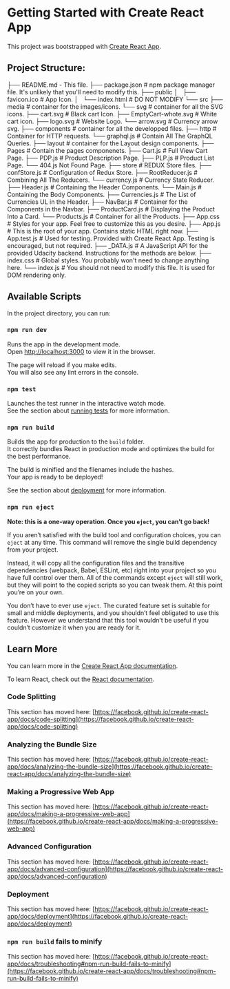 <!-- prettier-ignore -->
# Getting Started with Create React App

This project was bootstrapped with [Create React App](https://github.com/facebook/create-react-app).

## Project Structure:

<!-- prettier-ignore -->
├── README.md - This file.
├── package.json # npm package manager file. It's unlikely that you'll need to modify this.
├── public
│   ├── favicon.ico # App Icon.
│   └── index.html # DO NOT MODIFY
└── src
    ├── media # container for the images/icons.
        └── svg # container for all the SVG icons.
            ├── cart.svg # Black cart Icon.
            ├── EmptyCart-whote.svg # White cart icon.
            ├── logo.svg # Website Logo.
            └── arrow.svg # Currency arrow svg.
    ├── components # container for all the developped files.
        ├── http # Container for HTTP requests.
            └── graphql.js # Contain All The GraphQL Queries.
        ├── layout # container for the Layout design components.
            ├── Pages # Contain the pages componenets.
                ├── Cart.js # Full View Cart Page.
                ├── PDP.js # Product Description Page.
                ├── PLP.js # Product List Page.
                └── 404.js Not Found Page.
            ├── store # REDUX Store files.
                ├── confStore.js # Configuration of Redux Store.
                ├── RootReducer.js # Combining All The Reducers.
                └── currency.js # Currency State Reducer.
            ├── Header.js # Containing the Header Components.
            └── Main.js # Containing the Body Components.
        ├── Currencies.js # The List of Currencies UL in the Header.
        ├── NavBar.js # Container for the Components in the Navbar.
        ├── ProductCard.js # Displaying the Product Into a Card.
        └── Products.js # Container for all the Products.
    ├── App.css # Styles for your app. Feel free to customize this as you desire.
    ├── App.js # This is the root of your app. Contains static HTML right now.
    ├── App.test.js # Used for testing. Provided with Create React App. Testing is encouraged, but not required.
    ├── _DATA.js # A JavaScript API for the provided Udacity backend. Instructions for the methods are below.
    ├── index.css # Global styles. You probably won't need to change anything here.
    └── index.js # You should not need to modify this file. It is used for DOM rendering only.

## Available Scripts

In the project directory, you can run:

### `npm run dev`

Runs the app in the development mode.\
Open [http://localhost:3000](http://localhost:3000) to view it in the browser.

The page will reload if you make edits.\
You will also see any lint errors in the console.

### `npm test`

Launches the test runner in the interactive watch mode.\
See the section about [running tests](https://facebook.github.io/create-react-app/docs/running-tests) for more information.

### `npm run build`

Builds the app for production to the `build` folder.\
It correctly bundles React in production mode and optimizes the build for the best performance.

The build is minified and the filenames include the hashes.\
Your app is ready to be deployed!

See the section about [deployment](https://facebook.github.io/create-react-app/docs/deployment) for more information.

### `npm run eject`

**Note: this is a one-way operation. Once you `eject`, you can’t go back!**

If you aren’t satisfied with the build tool and configuration choices, you can `eject` at any time. This command will remove the single build dependency from your project.

Instead, it will copy all the configuration files and the transitive dependencies (webpack, Babel, ESLint, etc) right into your project so you have full control over them. All of the commands except `eject` will still work, but they will point to the copied scripts so you can tweak them. At this point you’re on your own.

You don’t have to ever use `eject`. The curated feature set is suitable for small and middle deployments, and you shouldn’t feel obligated to use this feature. However we understand that this tool wouldn’t be useful if you couldn’t customize it when you are ready for it.

## Learn More

You can learn more in the [Create React App documentation](https://facebook.github.io/create-react-app/docs/getting-started).

To learn React, check out the [React documentation](https://reactjs.org/).

### Code Splitting

This section has moved here: [https://facebook.github.io/create-react-app/docs/code-splitting](https://facebook.github.io/create-react-app/docs/code-splitting)

### Analyzing the Bundle Size

This section has moved here: [https://facebook.github.io/create-react-app/docs/analyzing-the-bundle-size](https://facebook.github.io/create-react-app/docs/analyzing-the-bundle-size)

### Making a Progressive Web App

This section has moved here: [https://facebook.github.io/create-react-app/docs/making-a-progressive-web-app](https://facebook.github.io/create-react-app/docs/making-a-progressive-web-app)

### Advanced Configuration

This section has moved here: [https://facebook.github.io/create-react-app/docs/advanced-configuration](https://facebook.github.io/create-react-app/docs/advanced-configuration)

### Deployment

This section has moved here: [https://facebook.github.io/create-react-app/docs/deployment](https://facebook.github.io/create-react-app/docs/deployment)

### `npm run build` fails to minify

This section has moved here: [https://facebook.github.io/create-react-app/docs/troubleshooting#npm-run-build-fails-to-minify](https://facebook.github.io/create-react-app/docs/troubleshooting#npm-run-build-fails-to-minify)
